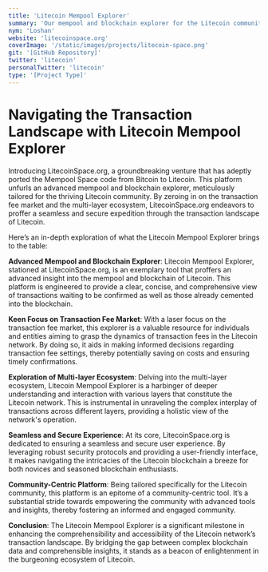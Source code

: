 ```yaml
---
title: 'Litecoin Mempool Explorer'
summary: 'Our mempool and blockchain explorer for the Litecoin community, focusing on the transaction fee market and multi-layer ecosystem'
nym: 'Loshan'
website: 'litecoinspace.org'
coverImage: '/static/images/projects/litecoin-space.png'
git: '[GitHub Repository]'
twitter: 'litecoin'
personalTwitter: 'litecoin'
type: '[Project Type]'
---
```


# **Navigating the Transaction Landscape with Litecoin Mempool Explorer**

Introducing LitecoinSpace.org, a groundbreaking venture that has adeptly ported the Mempool Space code from Bitcoin to Litecoin. This platform unfurls an advanced mempool and blockchain explorer, meticulously tailored for the thriving Litecoin community. By zeroing in on the transaction fee market and the multi-layer ecosystem, LitecoinSpace.org endeavors to proffer a seamless and secure expedition through the transaction landscape of Litecoin.

Here’s an in-depth exploration of what the Litecoin Mempool Explorer brings to the table:

**Advanced Mempool and Blockchain Explorer**:
Litecoin Mempool Explorer, stationed at LitecoinSpace.org, is an exemplary tool that proffers an advanced insight into the mempool and blockchain of Litecoin. This platform is engineered to provide a clear, concise, and comprehensive view of transactions waiting to be confirmed as well as those already cemented into the blockchain.

**Keen Focus on Transaction Fee Market**:
With a laser focus on the transaction fee market, this explorer is a valuable resource for individuals and entities aiming to grasp the dynamics of transaction fees in the Litecoin network. By doing so, it aids in making informed decisions regarding transaction fee settings, thereby potentially saving on costs and ensuring timely confirmations.

**Exploration of Multi-layer Ecosystem**:
Delving into the multi-layer ecosystem, Litecoin Mempool Explorer is a harbinger of deeper understanding and interaction with various layers that constitute the Litecoin network. This is instrumental in unraveling the complex interplay of transactions across different layers, providing a holistic view of the network's operation.

**Seamless and Secure Experience**:
At its core, LitecoinSpace.org is dedicated to ensuring a seamless and secure user experience. By leveraging robust security protocols and providing a user-friendly interface, it makes navigating the intricacies of the Litecoin blockchain a breeze for both novices and seasoned blockchain enthusiasts.

**Community-Centric Platform**:
Being tailored specifically for the Litecoin community, this platform is an epitome of a community-centric tool. It’s a substantial stride towards empowering the community with advanced tools and insights, thereby fostering an informed and engaged community.

**Conclusion**:
The Litecoin Mempool Explorer is a significant milestone in enhancing the comprehensibility and accessibility of the Litecoin network’s transaction landscape. By bridging the gap between complex blockchain data and comprehensible insights, it stands as a beacon of enlightenment in the burgeoning ecosystem of Litecoin.
